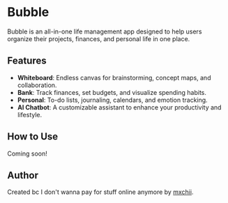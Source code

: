 # Bubble
Bubble is an all-in-one life management app designed to help users organize their projects, finances, and personal life in one place.

## Features
- **Whiteboard**: Endless canvas for brainstorming, concept maps, and collaboration.
- **Bank**: Track finances, set budgets, and visualize spending habits.
- **Personal**: To-do lists, journaling, calendars, and emotion tracking.
- **AI Chatbot**: A customizable assistant to enhance your productivity and lifestyle.

## How to Use
Coming soon!

## Author
Created bc I don't wanna pay for stuff online anymore by [mxchii](https://github.com/mxchii).
